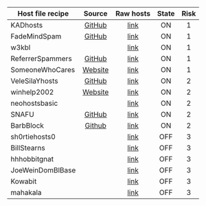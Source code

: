 | Host file recipe | Source                                                                  | Raw hosts                                                                                        | State | Risk |
| ---------------- |:-----------------------------------------------------------------------:|:------------------------------------------------------------------------------------------------:|:-----:|:----:|
| KADhosts         | [GitHub](https://github.com/PolishFiltersTeam/KADhosts)                 | [link](https://raw.githubusercontent.com/PolishFiltersTeam/KADhosts/master/KADhosts.txt)         | ON    | 1    |
| FadeMindSpam     | [GitHub](https://github.com/FadeMind/hosts.extras/tree/master/add.Spam) | [link](https://raw.githubusercontent.com/FadeMind/hosts.extras/master/add.Spam/hosts)            | ON    | 1    |
| w3kbl            |                                                                         | [link](https://v.firebog.net/hosts/static/w3kbl.txt)                                             | ON    | 1    |
| ReferrerSpammers | [GitHub]()                                                              | [link](https://raw.githubusercontent.com/matomo-org/referrer-spam-blacklist/master/spammers.txt) | ON    | 1    |
| SomeoneWhoCares  | [Website](https://someonewhocares.org/)                                 | [link](https://someonewhocares.org/hosts/zero/hosts)                                             | ON    | 1    |
| VeleSilaYhosts   | [GitHub]()                                                              | [link](https://raw.githubusercontent.com/VeleSila/yhosts/master/hosts)                           | ON    | 2    |
| winhelp2002      | [Website](https://winhelp2002.mvps.org/)                                | [link](https://winhelp2002.mvps.org/hosts.txt)                                                   | ON    | 2    |
| neohostsbasic    |                                                                         | [link](https://v.firebog.net/hosts/neohostsbasic.txt)                                            | ON    | 2    |
| SNAFU            | [GitHub]()                                                              | [link](https://raw.githubusercontent.com/RooneyMcNibNug/pihole-stuff/master/SNAFU.txt)           | ON    | 2    |
| BarbBlock        | [Github](https://paulgb.github.io/BarbBlock/)                           | [link](https://paulgb.github.io/BarbBlock/blacklists/hosts-file.txt)                             | ON    | 2    |
| sh0rtiehosts0    |                                                                         | [link](https://hostsfile.mine.nu/hosts0.txt)                                                     | OFF   | 3    |
| BillStearns      |                                                                         | [link](https://v.firebog.net/hosts/BillStearns.txt)                                              | OFF   | 3    |
| hhhobbitgnat     |                                                                         | [link](https://hostsfile.org/Downloads/hosts.txt)                                                | OFF   | 3    |
| JoeWeinDomBlBase |                                                                         | [link](https://www.joewein.net/dl/bl/dom-bl-base.txt)                                            | OFF   | 3    |
| Kowabit          |                                                                         | [link](https://v.firebog.net/hosts/Kowabit.txt)                                                  | OFF   | 3    |
| mahakala         |                                                                         | [link](https://adblock.mahakala.is)                                                              | OFF   | 3    |
